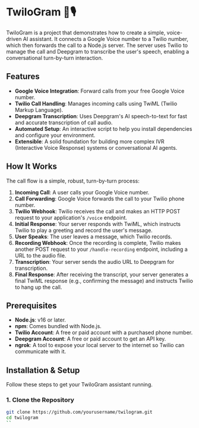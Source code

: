 # TwiloGram 🤖🎙️

TwiloGram is a project that demonstrates how to create a simple, voice-driven AI assistant. It connects a Google Voice number to a Twilio number, which then forwards the call to a Node.js server. The server uses Twilio to manage the call and Deepgram to transcribe the user's speech, enabling a conversational turn-by-turn interaction.

## Features

- **Google Voice Integration**: Forward calls from your free Google Voice number.
- **Twilio Call Handling**: Manages incoming calls using TwiML (Twilio Markup Language).
- **Deepgram Transcription**: Uses Deepgram's AI speech-to-text for fast and accurate transcription of call audio.
- **Automated Setup**: An interactive script to help you install dependencies and configure your environment.
- **Extensible**: A solid foundation for building more complex IVR (Interactive Voice Response) systems or conversational AI agents.

## How It Works

The call flow is a simple, robust, turn-by-turn process:

1. **Incoming Call**: A user calls your Google Voice number.
2. **Call Forwarding**: Google Voice forwards the call to your Twilio phone number.
3. **Twilio Webhook**: Twilio receives the call and makes an HTTP POST request to your application's `/voice` endpoint.
4. **Initial Response**: Your server responds with TwiML, which instructs Twilio to play a greeting and record the user's message.
5. **User Speaks**: The user leaves a message, which Twilio records.
6. **Recording Webhook**: Once the recording is complete, Twilio makes another POST request to your `/handle-recording` endpoint, including a URL to the audio file.
7. **Transcription**: Your server sends the audio URL to Deepgram for transcription.
8. **Final Response**: After receiving the transcript, your server generates a final TwiML response (e.g., confirming the message) and instructs Twilio to hang up the call.

## Prerequisites

- **Node.js**: v16 or later.
- **npm**: Comes bundled with Node.js.
- **Twilio Account**: A free or paid account with a purchased phone number.
- **Deepgram Account**: A free or paid account to get an API key.
- **ngrok**: A tool to expose your local server to the internet so Twilio can communicate with it.

## Installation & Setup

Follow these steps to get your TwiloGram assistant running.

### 1. Clone the Repository

```sh
git clone https://github.com/yourusername/twilogram.git
cd twilogram
``